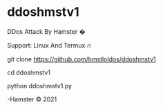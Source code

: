 # ddoshmstv1
DDos Attack By Hamster �

Support: Linux And Termux 🔥

git clone https://github.com/hmstloldos/ddoshmstv1

cd ddoshmstv1

python ddoshmstv1.py

-Hamster © 2021
